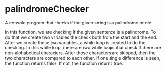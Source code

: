 # palindromeChecker
A console program that checks if the given string is a palindrome or not.

In this function, we are checking if the given sentence is a palindrome. To do that we create two variables the check both from the start and the end. After we create these two variables, a while loop is created to do the checking. In this while loop, there are two while loops that check if there are non-alphabetical characters. After those characters are skipped, then the two characters are compared to each other. If one single difference is seen, the function returns false. If not, the function returns true.
